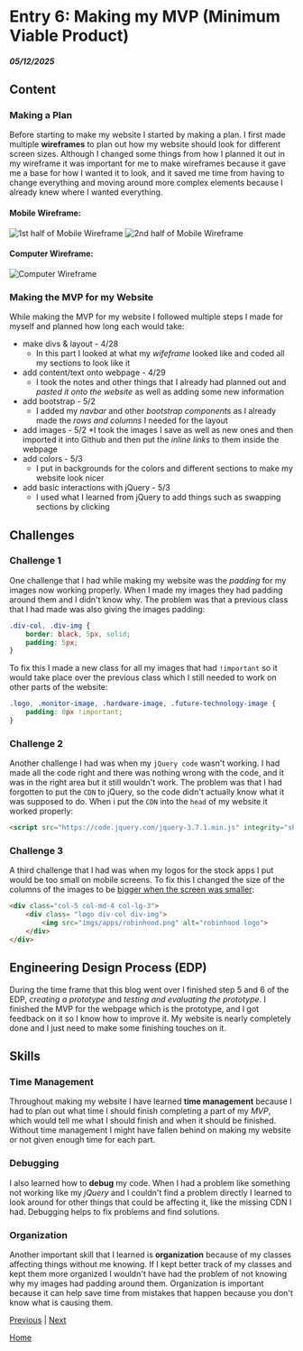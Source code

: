 # Entry 6: Making my MVP (Minimum Viable Product)
##### 05/12/2025

## Content

### Making a Plan

Before starting to make my website I started by making a plan. I first made multiple **wireframes** to plan out how my website should look for different screen sizes. Although I changed some things from how I planned it out in my wireframe it was important for me to make wireframes because it gave me a base for how I wanted it to look, and it saved me time from having to change everything and moving around more complex elements because I already knew where I wanted everything.

#### Mobile Wireframe:

![1st half of Mobile Wireframe](../prep/wireframes/mobile-wireframe-1.png)
![2nd half of Mobile Wireframe](../prep/wireframes/mobile-wireframe-2.png)

#### Computer Wireframe:

![Computer Wireframe](../prep/wireframes/computer-wireframe.png)

### Making the MVP for my Website

While making the MVP for my website I followed multiple steps I made for myself and planned how long each would take:

* make divs & layout - 4/28
    * In this part I looked at what my _wifeframe_ looked like and coded all my sections to look like it
* add content/text onto webpage - 4/29
    * I took the notes and other things that I already had planned out and _pasted it onto the website_ as well as adding some new information
* add bootstrap - 5/2
    * I added my _navbar_ and other _bootstrap components_ as I already made the _rows and columns_ I needed for the layout
* add images - 5/2
    *I took the images I save as well as new ones and then imported it into Github and then put the _inline links_ to them inside the webpage
* add colors - 5/3
    * I put in backgrounds for the colors and different sections to make my website look nicer
* add basic interactions with jQuery - 5/3
    * I used what I learned from jQuery to add things such as swapping sections by clicking

## Challenges

### Challenge 1

One challenge that I had while making my website was the _padding_ for my images now working properly. When I made my images they had padding around them and I didn't know why. The problem was that a previous class that I had made was also giving the images padding:

``` css
.div-col, .div-img {
    border: black, 5px, solid;
    padding: 5px;
}
```

To fix this I made a new class for all my images that had `!important` so it would take place over the previous class which I still needed to work on other parts of the website:

``` css
.logo, .monitor-image, .hardware-image, .future-technology-image {
    padding: 0px !important;
}
```

### Challenge 2

Another challenge I had was when my `jQuery code` wasn't working. I had made all the code right and there was nothing wrong with the code, and it was in the right area but it still wouldn't work. The problem was that I had forgotten to put the `CDN` to jQuery, so the code didn't actually know what it was supposed to do. When i put the `CDN` into the `head` of my website it worked properly:

``` html
<script src="https://code.jquery.com/jquery-3.7.1.min.js" integrity="sha256-/JqT3SQfawRcv/BIHPThkBvs0OEvtFFmqPF/lYI/Cxo=" crossorigin="anonymous"></script>
```

### Challenge 3

A third challenge that I had was when my logos for the stock apps I put would be too small on mobile screens. To fix this I changed the size of the columns of the images to be [bigger when the screen was smaller](https://darrenl5941.github.io/sep10-freedom-project/#apps):

``` html
<div class="col-5 col-md-4 col-lg-3">
    <div class= "logo div-col div-img">
        <img src="imgs/apps/robinhood.png" alt="robinhood logo">
    </div>
</div>
```

## Engineering Design Process (EDP)

During the time frame that this blog went over I finished step 5 and 6 of the EDP, _creating a prototype_ and _testing and evaluating the prototype_. I finished the MVP for the webpage which is the prototype, and I got feedback on it so I know how to improve it. My website is nearly completely done and I just need to make some finishing touches on it.

## Skills

### Time Management

Throughout making my website I have learned **time management** because I had to plan out what time I should finish completing a part of my _MVP_, which would tell me what I should finish and when it should be finished. Without time management I might have fallen behind on making my website or not given enough time for each part.

### Debugging

I also learned how to **debug** my code. When I had a problem like something not working like my _jQuery_ and I couldn't find a problem directly I learned to look around for other things that could be affecting it, like the missing CDN I had. Debugging helps to fix problems and find solutions.

### Organization

Another important skill that I learned is **organization** because of my classes affecting things without me knowing. If I kept better track of my classes and kept them more organized I wouldn't have had the problem of not knowing why my images had padding around them. Organization is important because it can help save time from mistakes that happen because you don't know what is causing them.

[Previous](entry05.md) | [Next](entry07.md)

[Home](../README.md)
